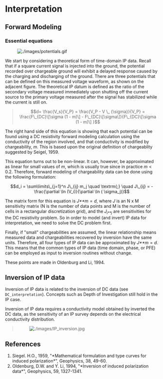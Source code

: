 # Interpretation

## Forward Modeling

### Essential equations

<figure class="align-right">
<img src="./images/potentials.gif" alt="./images/potentials.gif" />
</figure>

We start by considering a theoretical form of time-domain IP data.
Recall that if a square current signal is injected into the ground, the
potential recorded over chargeable ground will exhibit a delayed
response caused by the charging and discharging of the ground. There are
three potentials that can be defined on this measured voltage waveform,
as shown on the adjacent figure. The theoretical IP datum is defined as
the ratio of the secondary voltage measured immediately upon shutting
off the current source to the primary voltage measured after the signal
has stabilized while the current is still on.

> 
> $$d= \frac{V_s}{V_P} = \frac{V_P - V \_ {\sigma}}{V_P} = \frac{F\_{DC}\[\sigma (1 - m)\] - F\_{DC}\[\sigma\]}{F\_{DC}\[\sigma (1 - m)\] }$$

The right hand side of this equation is showing that each potential can
be found using a DC resistivity forward modeling calculation using the
conductivity of the region involved, and that conductivity is modified
by chargeability, *m*. This is based upon the original definition of
chargeablity suggested by Seigel, 1959.

This equation turns out to be non-linear. It can, however, be
approximated as linear for small values of *m*, which is usually true
since in practice *m* \< 0.2. Therefore, forward modeling of
chargeability data can be done using the following formulation:

$$d_i = \sum\limits\_{j=1}^n J\_{ij} m_j \quad \textrm{;} \quad  J\_{ij} = - \frac{\partial \ln (V_i)}{\partial \ln ( \sigma_j)}$$

The matrix form for this equation is *J**m* = *d*, where *J* is an N x M
sensitivity matrix (N is the number of data points and M is the number
of cells in a rectangular discretization grid), and the
*J*<sub>*i**j*</sub> are sensitivities for the DC resistivity problem.
So in order to model (and invert) IP data for interpretation, we need to
solve the DC problem first.

Finally, if "small" chargeabilities are assumed, the linear relationship
means measured data and chargeabilities recovered by inversion have the
same units. Therefore, all four types of IP data can be approximated by
*J**m* = *d*. This means that the common types of IP data (time domain,
phase, or PFE) can be employed as input to inversion routines without
change.

These points are made in Oldenburg and Li, 1994.

## Inversion of IP data

Inversion of IP data is related to the inversion of DC data (see
`DC_interpretation`). Concepts such as Depth of Investigation still hold
in the IP case.

Inversion of IP data requires a conductivity model obtained by inverted
the DC data, as the sensitivity of an IP survey depends on the
electrical conductivity distribution.

> <figure class="align-center">
> <img src="./images/IP_inversion.jpg" id="ip_inversion"
> alt="./images/IP_inversion.jpg" />
> </figure>

## References

1.  Siegel. H.O., 1959, "\*Mathematical formulation and type curves for
    induced polarization\*", Geophysics, 38, 49-60.
2.  Oldenburg, D.W. and Y. Li, 1994, "\*Inversion of induced
    polarization data\*", Geophysics, 59, 1327-1341.
